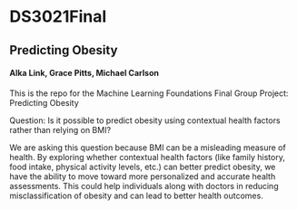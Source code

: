 # DS3021Final
## Predicting Obesity
#### Alka Link, Grace Pitts, Michael Carlson

This is the repo for the Machine Learning Foundations Final Group Project: Predicting Obesity

Question:
Is it possible to predict obesity using contextual health factors rather than relying on BMI?

We are asking this question because BMI can be a misleading measure of health. By exploring whether contextual health factors (like family history, food intake, physical activity levels, etc.) can better predict obesity, we have the ability to move toward more personalized and accurate health assessments. This could help individuals along with doctors in reducing misclassification of obesity and can lead to better health outcomes. 


